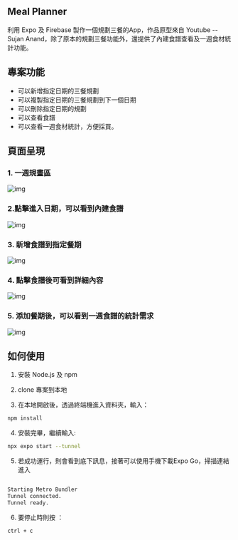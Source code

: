 ## Meal Planner

利用 Expo 及 Firebase 製作一個規劃三餐的App，作品原型來自 Youtube -- Sujan Anand，除了原本的規劃三餐功能外，還提供了內建食譜查看及一週食材統計功能。

## 專案功能

- 可以新增指定日期的三餐規劃
- 可以複製指定日期的三餐規劃到下一個日期
- 可以刪除指定日期的規劃
- 可以查看食譜
- 可以查看一週食材統計，方便採買。


## 頁面呈現

### 1. 一週規畫區

![img](https://upload.cc/i1/2024/03/09/yDWXeS.png)

### 2.點擊進入日期，可以看到內建食譜

![img](https://upload.cc/i1/2024/03/17/vIp8my.gif)

### 3. 新增食譜到指定餐期

![img](https://upload.cc/i1/2024/03/17/yHQdFx.gif)


### 4. 點擊食譜後可看到詳細內容

![img](https://upload.cc/i1/2024/03/09/yQXZw0.png) 


### 5. 添加餐期後，可以看到一週食譜的統計需求

![img](https://upload.cc/i1/2024/03/09/KCcDFP.png)


## 如何使用

1. 安裝 Node.js 及 npm
2. clone 專案到本地

3. 在本地開啟後，透過終端機進入資料夾，輸入：

```bash
npm install
```

4. 安裝完畢，繼續輸入:

```bash
npx expo start --tunnel
```

5. 若成功運行，則會看到底下訊息，接著可以使用手機下載Expo Go，掃描連結進入

```bash

Starting Metro Bundler
Tunnel connected.
Tunnel ready.
```

6. 要停止時則按 ：

```bash
ctrl + c
```

